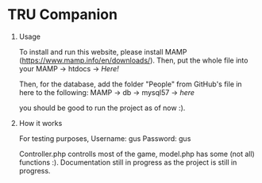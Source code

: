 # TRU Companion

1. Usage
    
    To install and run this website, please install MAMP (https://www.mamp.info/en/downloads/). Then, put the whole file into your MAMP -> htdocs -> *Here!*

    Then, for the database, add the folder "People" from GitHub's file in here to the following: MAMP -> db -> mysql57 -> *here*

    you should be good to run the project as of now :).

2. How it works 

    For testing purposes,
    Username: gus 
    Password: gus

    Controller.php controlls most of the game, model.php has some (not all) functions :).
    Documentation still in progress as the project is still in progress.